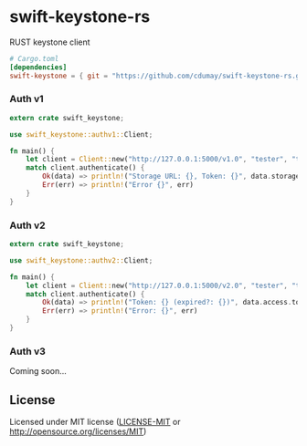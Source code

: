 # swift-keystone-rs
RUST keystone client

```toml
# Cargo.toml
[dependencies]
swift-keystone = { git = "https://github.com/cdumay/swift-keystone-rs.git" }
```

### Auth v1

```rust
extern crate swift_keystone;

use swift_keystone::authv1::Client;

fn main() {
    let client = Client::new("http://127.0.0.1:5000/v1.0", "tester", "testing", None).unwrap();
    match client.authenticate() {
        Ok(data) => println!("Storage URL: {}, Token: {}", data.storage_url, data.auth_token),
        Err(err) => println!("Error {}", err)
    }
}
```

### Auth v2

```rust
extern crate swift_keystone;

use swift_keystone::authv2::Client;

fn main() {
    let client = Client::new("http://127.0.0.1:5000/v2.0", "tester", "testing", "test", None).unwrap();
    match client.authenticate() {
        Ok(data) => println!("Token: {} (expired?: {})", data.access.token.id, data.is_token_expired()),
        Err(err) => println!("Error: {}", err)
    }
}
```

### Auth v3

Coming soon...

## License
Licensed under MIT license ([LICENSE-MIT](LICENSE) or http://opensource.org/licenses/MIT)